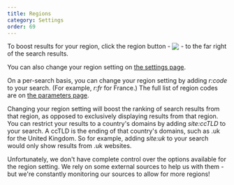 ```yaml
---
title: Regions
category: Settings
order: 69
---
```

<html><body><p>To boost results for your region, click the region button - <img src="/edition-jekyll-template/images/c87b8ae4409fa8ddfd500a047b8f9c14.png" style="vertical-align: bottom"> - to the far right of the search results.</p>&#xD;
&#xD;
<p>You can also change your region setting on <a href="https://duckduckgo.com/settings">the settings page</a>.</p>&#xD;
&#xD;
<p>On a per-search basis, you can change your region setting by adding <em>r:code</em> to your search. (For example, <em>r:fr</em> for France.) The full list of region codes are on <a href="https://duckduckgo.com/params">the parameters page</a>.</p>&#xD;
&#xD;
<p>Changing your region setting will boost the ranking of search results from that region, as opposed to exclusively displaying results from that region. You can restrict your results to a country's domains by adding <em>site:ccTLD</em> to your search. A ccTLD is the ending of that country's domains, such as .uk for the United Kingdom. So for example, adding <em>site:uk</em> to your search would only show results from .uk websites.</p>&#xD;
&#xD;
<p>Unfortunately, we don't have complete control over the options available for the region setting. We rely on some external sources to help us with them - but we're constantly monitoring our sources to allow for more regions!</p></body></html>